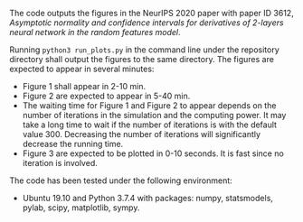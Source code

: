 The code outputs the figures in the NeurIPS 2020 paper with paper ID 3612,
*Asymptotic normality and confidence intervals for derivatives of 2-layers neural network in the random features model*.

Running `python3 run_plots.py` in the command line under the repository directory shall output the figures to the same directory. The figures are expected to appear in several minutes: 

- Figure 1 shall appear in 2-10 min. 
- Figure 2 are expected to appear in 5-40 min.
- The waiting time for Figure 1 and Figure 2 to appear depends on the number of iterations in the simulation and the computing power. It may take a long time to wait if the number of iterations is with the default value 300. Decreasing the number of iterations will significantly decrease the running time. 
- Figure 3 are expected to be plotted in 0-10 seconds. It is fast since no iteration is involved. 

The code has been tested under the following environment:

- Ubuntu 19.10 and Python 3.7.4 with packages: numpy, statsmodels, pylab, scipy, matplotlib, sympy.

